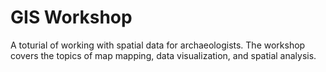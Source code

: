 # GIS Workshop

<!-- badges: start -->
<!-- badges: end -->

A toturial of working with spatial data for archaeologists. The workshop covers the topics of map mapping, data visualization, and spatial analysis.
